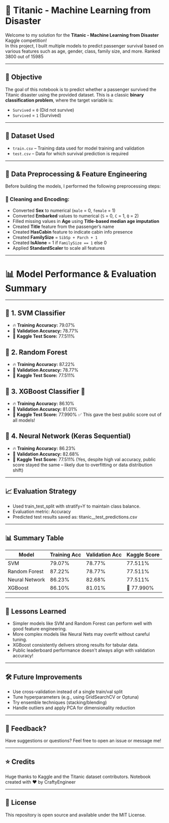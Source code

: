 # 🚢 Titanic - Machine Learning from Disaster

Welcome to my solution for the **Titanic - Machine Learning from Disaster** Kaggle competition!  
In this project, I built multiple models to predict passenger survival based on various features such as age, gender, class, family size, and more.
Ranked 3800 out of 15985

---

## 🧠 Objective

The goal of this notebook is to predict whether a passenger survived the Titanic disaster using the provided dataset. This is a classic **binary classification problem**, where the target variable is:

- `Survived` = `0` (Did not survive)
- `Survived` = `1` (Survived)

---

## 📁 Dataset Used

- `train.csv` – Training data used for model training and validation
- `test.csv` – Data for which survival prediction is required

---

## 🧹 Data Preprocessing & Feature Engineering

Before building the models, I performed the following preprocessing steps:

### 🔧 Cleaning and Encoding:
- Converted **Sex** to numerical (`male` = 0, `female` = 1)
- Converted **Embarked** values to numerical (`S` = 0, `C` = 1, `Q` = 2)
- Filled missing values in **Age** using **Title-based median age imputation**
- Created **Title** feature from the passenger’s name
- Created **HasCabin** feature to indicate cabin info presence
- Created **FamilySize** = `SibSp + Parch + 1`
- Created **IsAlone** = 1 if `FamilySize == 1` else 0
- Applied **StandardScaler** to scale all features

---

# 📊 Model Performance & Evaluation Summary

---

## 🔹 1. SVM Classifier

- 🔥 **Training Accuracy:** 79.07%  
- 🧪 **Validation Accuracy:** 78.77%  
- 🧾 **Kaggle Test Score:** 77.511%

## 🔹 2. Random Forest

- 🔥 **Training Accuracy:** 87.22% 
- 🧪 **Validation Accuracy:** 78.77%  
- 🧾 **Kaggle Test Score:** 77.511%

## 🔹 3. XGBoost Classifier 🥇

- 🔥 **Training Accuracy:** 86.10% 
- 🧪 **Validation Accuracy:** 81.01% 
- 🧾 **Kaggle Test Score:** 77.990%
✅ This gave the best public score out of all models!

## 🔹 4. Neural Network (Keras Sequential)

- 🔥 **Training Accuracy:** 86.23% 
- 🧪 **Validation Accuracy:** 82.68% 
- 🧾 **Kaggle Test Score:** 77.511%
(Yes, despite high val accuracy, public score stayed the same – likely due to overfitting or data distribution shift)

---

## 📈 Evaluation Strategy
- Used train_test_split with stratify=Y to maintain class balance.
- Evaluation metric: Accuracy
- Predicted test results saved as: titanic_<model>_test_predictions.csv

---

## 📊 Summary Table

| Model           | Training Acc | Validation Acc | Kaggle Score |
|----------------|--------------|----------------|--------------|
| SVM            | 79.07%       | 78.77%         | 77.511%      |
| Random Forest  | 87.22%       | 78.77%         | 77.511%      |
| Neural Network | 86.23%       | 82.68%         | 77.511%      |
| XGBoost        | 86.10%       | 81.01%         | 🥇 77.990%    |

---

## 🧠 Lessons Learned
- Simpler models like SVM and Random Forest can perform well with good feature engineering.
- More complex models like Neural Nets may overfit without careful tuning.
- XGBoost consistently delivers strong results for tabular data.
- Public leaderboard performance doesn't always align with validation accuracy!
  
---

## 🛠 Future Improvements
- Use cross-validation instead of a single train/val split
- Tune hyperparameters (e.g., using GridSearchCV or Optuna)
- Try ensemble techniques (stacking/blending)
- Handle outliers and apply PCA for dimensionality reduction

---
## 💬 Feedback?
Have suggestions or questions?
Feel free to open an issue or message me!

---

## ⭐ Credits
Huge thanks to Kaggle and the Titanic dataset contributors.
Notebook created with ❤️ by CraftyEngineer

---

## 📎 License
This repository is open source and available under the MIT License.
